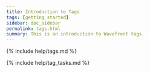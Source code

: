 ```yaml
---
title: Introduction to Tags
tags: [getting_started]
sidebar: doc_sidebar
permalink: tags.html
summary: This is an introduction to Wavefront tags.
---
```


{% include help/tags.md %}

{% include help/tag_tasks.md %}
